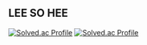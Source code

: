 ## LEE SO HEE
<!--
**0isohee/0isohee** is a ✨ _special_ ✨ repository because its `README.md` (this file) appears on your GitHub profile.

Here are some ideas to get you started:

- 🔭 I’m currently working on ...
- 🌱 I’m currently learning ...
- 👯 I’m looking to collaborate on ...
- 🤔 I’m looking for help with ...
- 💬 Ask me about ...
- 📫 How to reach me: ...
- 😄 Pronouns: ...
- ⚡ Fun fact: ...
-->

[![Solved.ac Profile](http://mazassumnida.wtf/api/v2/generate_badge?boj=lili1940)](https://solved.ac/lili1940/)
[![Solved.ac Profile](http://mazassumnida.wtf/api/v2/generate_badge?boj=ddoing2)](https://solved.ac/ddoing2/)
